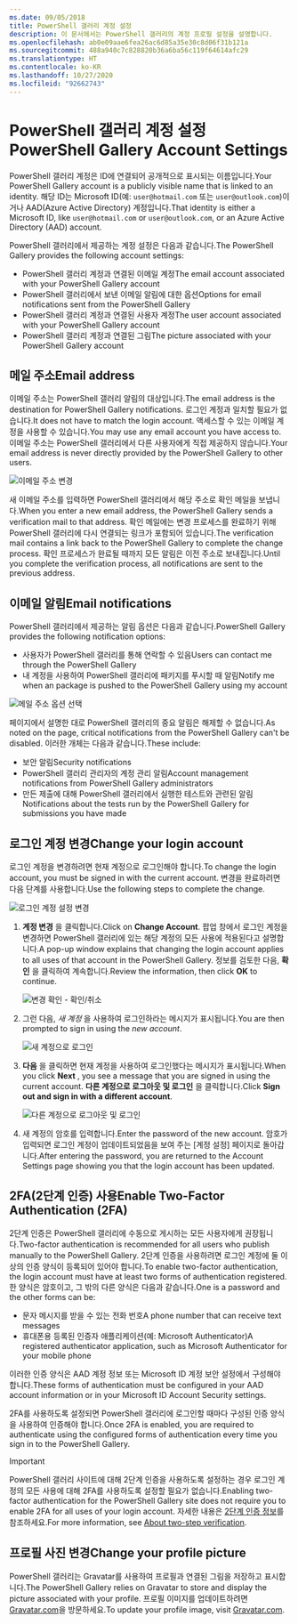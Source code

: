 ```yaml
---
ms.date: 09/05/2018
title: PowerShell 갤러리 계정 설정
description: 이 문서에서는 PowerShell 갤러리의 계정 프로필 설정을 설명합니다.
ms.openlocfilehash: ab0e09aae6fea26ac6d85a35e30c8d06f31b121a
ms.sourcegitcommit: 488a940c7c828820b36a6ba56c119f64614afc29
ms.translationtype: HT
ms.contentlocale: ko-KR
ms.lasthandoff: 10/27/2020
ms.locfileid: "92662743"
---
```

# <a name="powershell-gallery-account-settings"></a><span data-ttu-id="8c568-103">PowerShell 갤러리 계정 설정</span><span class="sxs-lookup"><span data-stu-id="8c568-103">PowerShell Gallery Account Settings</span></span>

<span data-ttu-id="8c568-104">PowerShell 갤러리 계정은 ID에 연결되어 공개적으로 표시되는 이름입니다.</span><span class="sxs-lookup"><span data-stu-id="8c568-104">Your PowerShell Gallery account is a publicly visible name that is linked to an identity.</span></span> <span data-ttu-id="8c568-105">해당 ID는 Microsoft ID(예: `user@hotmail.com` 또는 `user@outlook.com`)이거나 AAD(Azure Active Directory) 계정입니다.</span><span class="sxs-lookup"><span data-stu-id="8c568-105">That identity is either a Microsoft ID, like `user@hotmail.com` or `user@outlook.com`, or an Azure Active Directory (AAD) account.</span></span>

<span data-ttu-id="8c568-106">PowerShell 갤러리에서 제공하는 계정 설정은 다음과 같습니다.</span><span class="sxs-lookup"><span data-stu-id="8c568-106">The PowerShell Gallery provides the following account settings:</span></span>

- <span data-ttu-id="8c568-107">PowerShell 갤러리 계정과 연결된 이메일 계정</span><span class="sxs-lookup"><span data-stu-id="8c568-107">The email account associated with your PowerShell Gallery account</span></span>
- <span data-ttu-id="8c568-108">PowerShell 갤러리에서 보낸 이메일 알림에 대한 옵션</span><span class="sxs-lookup"><span data-stu-id="8c568-108">Options for email notifications sent from the PowerShell Gallery</span></span>
- <span data-ttu-id="8c568-109">PowerShell 갤러리 계정과 연결된 사용자 계정</span><span class="sxs-lookup"><span data-stu-id="8c568-109">The user account associated with your PowerShell Gallery account</span></span>
- <span data-ttu-id="8c568-110">PowerShell 갤러리 계정과 연결된 그림</span><span class="sxs-lookup"><span data-stu-id="8c568-110">The picture associated with your PowerShell Gallery account</span></span>

## <a name="email-address"></a><span data-ttu-id="8c568-111">메일 주소</span><span class="sxs-lookup"><span data-stu-id="8c568-111">Email address</span></span>

<span data-ttu-id="8c568-112">이메일 주소는 PowerShell 갤러리 알림의 대상입니다.</span><span class="sxs-lookup"><span data-stu-id="8c568-112">The email address is the destination for PowerShell Gallery notifications.</span></span> <span data-ttu-id="8c568-113">로그인 계정과 일치할 필요가 없습니다.</span><span class="sxs-lookup"><span data-stu-id="8c568-113">It does not have to match the login account.</span></span> <span data-ttu-id="8c568-114">액세스할 수 있는 이메일 계정을 사용할 수 있습니다.</span><span class="sxs-lookup"><span data-stu-id="8c568-114">You may use any email account you have access to.</span></span> <span data-ttu-id="8c568-115">이메일 주소는 PowerShell 갤러리에서 다른 사용자에게 직접 제공하지 않습니다.</span><span class="sxs-lookup"><span data-stu-id="8c568-115">Your email address is never directly provided by the PowerShell Gallery to other users.</span></span>

![이메일 주소 변경](media/managing-account/PSGallery_AcccountEmailAddress.png)

<span data-ttu-id="8c568-117">새 이메일 주소를 입력하면 PowerShell 갤러리에서 해당 주소로 확인 메일을 보냅니다.</span><span class="sxs-lookup"><span data-stu-id="8c568-117">When you enter a new email address, the PowerShell Gallery sends a verification mail to that address.</span></span> <span data-ttu-id="8c568-118">확인 메일에는 변경 프로세스를 완료하기 위해 PowerShell 갤러리에 다시 연결되는 링크가 포함되어 있습니다.</span><span class="sxs-lookup"><span data-stu-id="8c568-118">The verification mail contains a link back to the PowerShell Gallery to complete the change process.</span></span> <span data-ttu-id="8c568-119">확인 프로세스가 완료될 때까지 모든 알림은 이전 주소로 보내집니다.</span><span class="sxs-lookup"><span data-stu-id="8c568-119">Until you complete the verification process, all notifications are sent to the previous address.</span></span>

## <a name="email-notifications"></a><span data-ttu-id="8c568-120">이메일 알림</span><span class="sxs-lookup"><span data-stu-id="8c568-120">Email notifications</span></span>

<span data-ttu-id="8c568-121">PowerShell 갤러리에서 제공하는 알림 옵션은 다음과 같습니다.</span><span class="sxs-lookup"><span data-stu-id="8c568-121">PowerShell Gallery provides the following notification options:</span></span>

- <span data-ttu-id="8c568-122">사용자가 PowerShell 갤러리를 통해 연락할 수 있음</span><span class="sxs-lookup"><span data-stu-id="8c568-122">Users can contact me through the PowerShell Gallery</span></span>
- <span data-ttu-id="8c568-123">내 계정을 사용하여 PowerShell 갤러리에 패키지를 푸시할 때 알림</span><span class="sxs-lookup"><span data-stu-id="8c568-123">Notify me when an package is pushed to the PowerShell Gallery using my account</span></span>

![메일 주소 옵션 선택](media/managing-account/PSGallery_AccountEmailOptions.png)

<span data-ttu-id="8c568-125">페이지에서 설명한 대로 PowerShell 갤러리의 중요 알림은 해제할 수 없습니다.</span><span class="sxs-lookup"><span data-stu-id="8c568-125">As noted on the page, critical notifications from the PowerShell Gallery can't be disabled.</span></span>
<span data-ttu-id="8c568-126">이러한 개체는 다음과 같습니다.</span><span class="sxs-lookup"><span data-stu-id="8c568-126">These include:</span></span>

- <span data-ttu-id="8c568-127">보안 알림</span><span class="sxs-lookup"><span data-stu-id="8c568-127">Security notifications</span></span>
- <span data-ttu-id="8c568-128">PowerShell 갤러리 관리자의 계정 관리 알림</span><span class="sxs-lookup"><span data-stu-id="8c568-128">Account management notifications from PowerShell Gallery administrators</span></span>
- <span data-ttu-id="8c568-129">만든 제출에 대해 PowerShell 갤러리에서 실행한 테스트와 관련된 알림</span><span class="sxs-lookup"><span data-stu-id="8c568-129">Notifications about the tests run by the PowerShell Gallery for submissions you have made</span></span>

## <a name="change-your-login-account"></a><span data-ttu-id="8c568-130">로그인 계정 변경</span><span class="sxs-lookup"><span data-stu-id="8c568-130">Change your login account</span></span>

<span data-ttu-id="8c568-131">로그인 계정을 변경하려면 현재 계정으로 로그인해야 합니다.</span><span class="sxs-lookup"><span data-stu-id="8c568-131">To change the login account, you must be signed in with the current account.</span></span> <span data-ttu-id="8c568-132">변경을 완료하려면 다음 단계를 사용합니다.</span><span class="sxs-lookup"><span data-stu-id="8c568-132">Use the following steps to complete the change.</span></span>

![로그인 계정 설정 변경](media/managing-account/PSGallery_LoginAccountSettings.png)

1. <span data-ttu-id="8c568-134">**계정 변경** 을 클릭합니다.</span><span class="sxs-lookup"><span data-stu-id="8c568-134">Click on **Change Account**.</span></span> <span data-ttu-id="8c568-135">팝업 창에서 로그인 계정을 변경하면 PowerShell 갤러리에 있는 해당 계정의 모든 사용에 적용된다고 설명합니다.</span><span class="sxs-lookup"><span data-stu-id="8c568-135">A pop-up window explains that changing the login account applies to all uses of that account in the PowerShell Gallery.</span></span> <span data-ttu-id="8c568-136">정보를 검토한 다음, **확인** 을 클릭하여 계속합니다.</span><span class="sxs-lookup"><span data-stu-id="8c568-136">Review the information, then click **OK** to continue.</span></span>

   ![변경 확인 - 확인/취소](media/managing-account/PSGallery_LoginAccountChange-1.png)

2. <span data-ttu-id="8c568-138">그런 다음, _새 계정_ 을 사용하여 로그인하라는 메시지가 표시됩니다.</span><span class="sxs-lookup"><span data-stu-id="8c568-138">You are then prompted to sign in using the _new account_.</span></span>

   ![새 계정으로 로그인](media/managing-account/PSGallery_LoginAccountChange-2.png)

3. <span data-ttu-id="8c568-140">**다음** 을 클릭하면 현재 계정을 사용하여 로그인했다는 메시지가 표시됩니다.</span><span class="sxs-lookup"><span data-stu-id="8c568-140">When you click **Next** , you see a message that you are signed in using the current account.</span></span>
   <span data-ttu-id="8c568-141">**다른 계정으로 로그아웃 및 로그인** 을 클릭합니다.</span><span class="sxs-lookup"><span data-stu-id="8c568-141">Click **Sign out and sign in with a different account**.</span></span>

   ![다른 계정으로 로그아웃 및 로그인](media/managing-account/PSGallery_LoginAccountChange-3.png)

4. <span data-ttu-id="8c568-143">새 계정의 암호를 입력합니다.</span><span class="sxs-lookup"><span data-stu-id="8c568-143">Enter the password of the new account.</span></span> <span data-ttu-id="8c568-144">암호가 입력되면 로그인 계정이 업데이트되었음을 보여 주는 [계정 설정] 페이지로 돌아갑니다.</span><span class="sxs-lookup"><span data-stu-id="8c568-144">After entering the password, you are returned to the Account Settings page showing you that the login account has been updated.</span></span>

## <a name="enable-two-factor-authentication-2fa"></a><span data-ttu-id="8c568-145">2FA(2단계 인증) 사용</span><span class="sxs-lookup"><span data-stu-id="8c568-145">Enable Two-Factor Authentication (2FA)</span></span>

<span data-ttu-id="8c568-146">2단계 인증은 PowerShell 갤러리에 수동으로 게시하는 모든 사용자에게 권장됩니다.</span><span class="sxs-lookup"><span data-stu-id="8c568-146">Two-factor authentication is recommended for all users who publish manually to the PowerShell Gallery.</span></span> <span data-ttu-id="8c568-147">2단계 인증을 사용하려면 로그인 계정에 둘 이상의 인증 양식이 등록되어 있어야 합니다.</span><span class="sxs-lookup"><span data-stu-id="8c568-147">To enable two-factor authentication, the login account must have at least two forms of authentication registered.</span></span> <span data-ttu-id="8c568-148">한 양식은 암호이고, 그 밖의 다른 양식은 다음과 같습니다.</span><span class="sxs-lookup"><span data-stu-id="8c568-148">One is a password and the other forms can be:</span></span>

- <span data-ttu-id="8c568-149">문자 메시지를 받을 수 있는 전화 번호</span><span class="sxs-lookup"><span data-stu-id="8c568-149">A phone number that can receive text messages</span></span>
- <span data-ttu-id="8c568-150">휴대폰용 등록된 인증자 애플리케이션(예: Microsoft Authenticator)</span><span class="sxs-lookup"><span data-stu-id="8c568-150">A registered authenticator application, such as Microsoft Authenticator for your mobile phone</span></span>

<span data-ttu-id="8c568-151">이러한 인증 양식은 AAD 계정 정보 또는 Microsoft ID 계정 보안 설정에서 구성해야 합니다.</span><span class="sxs-lookup"><span data-stu-id="8c568-151">These forms of authentication must be configured in your AAD account information or in your Microsoft ID Account Security settings.</span></span>

<span data-ttu-id="8c568-152">2FA를 사용하도록 설정되면 PowerShell 갤러리에 로그인할 때마다 구성된 인증 양식을 사용하여 인증해야 합니다.</span><span class="sxs-lookup"><span data-stu-id="8c568-152">Once 2FA is enabled, you are required to authenticate using the configured forms of authentication every time you sign in to the PowerShell Gallery.</span></span>

> [!IMPORTANT]
> <span data-ttu-id="8c568-153">PowerShell 갤러리 사이트에 대해 2단계 인증을 사용하도록 설정하는 경우 로그인 계정의 모든 사용에 대해 2FA를 사용하도록 설정할 필요가 없습니다.</span><span class="sxs-lookup"><span data-stu-id="8c568-153">Enabling two-factor authentication for the PowerShell Gallery site does not require you to enable 2FA for all uses of your login account.</span></span> <span data-ttu-id="8c568-154">자세한 내용은 [2단계 인증 정보](https://support.microsoft.com/help/12408/microsoft-account-about-two-step-verification)를 참조하세요.</span><span class="sxs-lookup"><span data-stu-id="8c568-154">For more information, see [About two-step verification](https://support.microsoft.com/help/12408/microsoft-account-about-two-step-verification).</span></span>

## <a name="change-your-profile-picture"></a><span data-ttu-id="8c568-155">프로필 사진 변경</span><span class="sxs-lookup"><span data-stu-id="8c568-155">Change your profile picture</span></span>

<span data-ttu-id="8c568-156">PowerShell 갤러리는 Gravatar를 사용하여 프로필과 연결된 그림을 저장하고 표시합니다.</span><span class="sxs-lookup"><span data-stu-id="8c568-156">The PowerShell Gallery relies on Gravatar to store and display the picture associated with your profile.</span></span> <span data-ttu-id="8c568-157">프로필 이미지를 업데이트하려면 [Gravatar.com](http://www.gravatar.com/)을 방문하세요.</span><span class="sxs-lookup"><span data-stu-id="8c568-157">To update your profile image, visit [Gravatar.com](http://www.gravatar.com/).</span></span>
